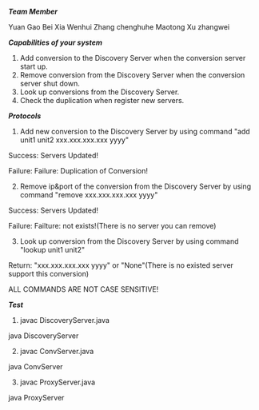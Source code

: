 ***Team Member***

Yuan Gao
Bei Xia
Wenhui Zhang
chenghuhe
Maotong Xu
zhangwei

***Capabilities of your system***

1. Add conversion to the Discovery Server when the conversion server start up.
2. Remove conversion from the Discovery Server when the conversion server shut down.
3. Look up conversions from the Discovery Server.
4. Check the duplication when register new servers.

***Protocols***

1. Add new conversion to the Discovery Server by using command "add unit1 unit2 xxx.xxx.xxx.xxx yyyy"

  Success: Servers Updated!

  Failure: Failure: Duplication of Conversion!

2. Remove ip&port of the conversion from the Discovery Server by using command "remove xxx.xxx.xxx.xxx yyyy"

  Success: Servers Updated!

  Failure: Failture: not exists!(There is no server you can remove)

3. Look up conversion from the Discovery Server by using command "lookup unit1 unit2"

  Return: "xxx.xxx.xxx.xxx yyyy" or "None"(There is no existed server support this conversion)
  
ALL COMMANDS ARE NOT CASE SENSITIVE!

***Test***
1. javac DiscoveryServer.java
  
  java DiscoveryServer

2. javac ConvServer.java

  java ConvServer
  
3. javac ProxyServer.java

  java ProxyServer
